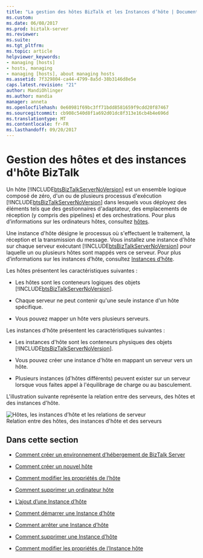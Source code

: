 ```yaml
---
title: "La gestion des hôtes BizTalk et les Instances d’hôte | Documents Microsoft"
ms.custom: 
ms.date: 06/08/2017
ms.prod: biztalk-server
ms.reviewer: 
ms.suite: 
ms.tgt_pltfrm: 
ms.topic: article
helpviewer_keywords:
- managing [hosts]
- hosts, managing
- managing [hosts], about managing hosts
ms.assetid: 7f329804-ca44-4799-8a5d-38b3146d8e5e
caps.latest.revision: "21"
author: MandiOhlinger
ms.author: mandia
manager: anneta
ms.openlocfilehash: 0e60981f69bc3ff71bdd8581659f9cdd20f87467
ms.sourcegitcommit: cb908c540d8f1a692d01dc8f313e16cb4b4e696d
ms.translationtype: MT
ms.contentlocale: fr-FR
ms.lasthandoff: 09/20/2017
---
```

# <a name="managing-biztalk-hosts-and-host-instances"></a>Gestion des hôtes et des instances d'hôte BizTalk
Un hôte [!INCLUDE[btsBizTalkServerNoVersion](../includes/btsbiztalkservernoversion-md.md)] est un ensemble logique composé de zéro, d'un ou de plusieurs processus d'exécution [!INCLUDE[btsBizTalkServerNoVersion](../includes/btsbiztalkservernoversion-md.md)] dans lesquels  vous déployez des éléments tels que des gestionnaires d'adaptateur, des emplacements de réception (y compris des pipelines) et des orchestrations. Pour plus d’informations sur les ordinateurs hôtes, consultez [hôtes](../core/hosts.md).  
  
 Une instance d'hôte désigne le processus où s'effectuent le traitement, la réception et la transmission du message. Vous installez une instance d'hôte sur chaque serveur exécutant [!INCLUDE[btsBizTalkServerNoVersion](../includes/btsbiztalkservernoversion-md.md)] pour laquelle un ou plusieurs hôtes sont mappés vers ce serveur. Pour plus d’informations sur les instances d’hôte, consultez [Instances d’hôte](../core/host-instances.md).  
  
 Les hôtes présentent les caractéristiques suivantes :  
  
-   Les hôtes sont les conteneurs logiques des objets [!INCLUDE[btsBizTalkServerNoVersion](../includes/btsbiztalkservernoversion-md.md)].  
  
-   Chaque serveur ne peut contenir qu'une seule instance d'un hôte spécifique.  
  
-   Vous pouvez mapper un hôte vers plusieurs serveurs.  
  
 Les instances d'hôte présentent les caractéristiques suivantes :  
  
-   Les instances d'hôte sont les conteneurs physiques des objets [!INCLUDE[btsBizTalkServerNoVersion](../includes/btsbiztalkservernoversion-md.md)].  
  
-   Vous pouvez créer une instance d'hôte en mappant un serveur vers un hôte.  
  
-   Plusieurs instances (d'hôtes différents) peuvent exister sur un serveur lorsque vous faites appel à l'équilibrage de charge ou au basculement.  
  
 L'illustration suivante représente la relation entre des serveurs, des hôtes et des instances d'hôte.  
  
 ![Hôtes, les instances d’hôte et les relations de serveur](../core/media/ebiz-ops-adm01.gif "ebiz_ops_adm01")  
Relation entre des hôtes, des instances d'hôte et des serveurs  
  
## <a name="in-this-section"></a>Dans cette section  
  
-   [Comment créer un environnement d’hébergement de BizTalk Server](../core/how-to-create-a-biztalk-server-hosting-environment.md)  
  
-   [Comment créer un nouvel hôte](../core/how-to-create-a-new-host.md)  
  
-   [Comment modifier les propriétés de l’hôte](../core/how-to-modify-host-properties.md)  
  
-   [Comment supprimer un ordinateur hôte](../core/how-to-delete-a-host.md)  
  
-   [L’ajout d’une Instance d’hôte](../core/how-to-add-a-host-instance.md)  
  
-   [Comment démarrer une Instance d’hôte](../core/how-to-start-a-host-instance.md)  
  
-   [Comment arrêter une Instance d’hôte](../core/how-to-stop-a-host-instance.md)  
  
-   [Comment supprimer une Instance d’hôte](../core/how-to-delete-a-host-instance.md)  
  
-   [Comment modifier les propriétés de l’Instance hôte](../core/how-to-modify-host-instance-properties.md)
